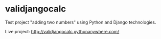 # validjangocalc
Test project "adding two numbers" using Python and Django technologies.

Live project: http://validjangocalc.pythonanywhere.com/
